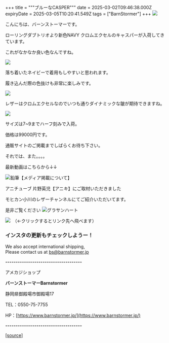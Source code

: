 +++
title = """ブルーなCASPER"""
date = 2025-03-02T09:46:38.000Z
expiryDate = 2025-03-05T10:20:41.549Z
tags = ["BarnStormer"]
+++
[![](https://stat.ameba.jp/user_images/20231023/16/barnstormer-go/b2/03/p/o0420015015354743273.png)](https://ameblo.jp/barnstormer-go/entry-12825670498.html)

こんにちは、バーンストーマーです。

ローリングダブトリオより新色NAVY クロムエクセルのキャスパーが入荷してきています。

これがなかなか良い色なんですね。

[![](https://stat.ameba.jp/user_images/20250302/18/barnstormer-go/5f/c2/j/o0700046615550157250.jpg)](https://stat.ameba.jp/user_images/20250302/18/barnstormer-go/5f/c2/j/o0700046615550157250.jpg)

落ち着いたネイビーで着用もしやすいと思われます。

履き込んだ際の色抜けも非常に楽しみです。

[![](https://stat.ameba.jp/user_images/20250302/18/barnstormer-go/33/73/j/o0700046615550157257.jpg)](https://stat.ameba.jp/user_images/20250302/18/barnstormer-go/33/73/j/o0700046615550157257.jpg)

レザーはクロムエクセルなのでいつも通りダイナミックな皺が期待できますね。

[![](https://stat.ameba.jp/user_images/20250302/18/barnstormer-go/2f/18/j/o0700046615550157259.jpg)](https://stat.ameba.jp/user_images/20250302/18/barnstormer-go/2f/18/j/o0700046615550157259.jpg)

サイズは7~9までハーフ刻みで入荷。

価格は99000円です。

通販サイトのご掲載までしばらくお待ち下さい。

それでは、また。。。。

最新動画はこちらから↓↓

![鉛筆](https://stat100.ameba.jp/blog/ucs/img/char/char3/519.png)【メディア掲載について】

アニチューブ 片野英児【アニキ】にご取材いただきました

モヒカン小川のレザーチャンネルにてご紹介いただいてます。

是非ご覧ください ![グラサンハート](https://stat100.ameba.jp/blog/ucs/img/char/char3/148.png)

[![](https://stat.ameba.jp/user_images/20230412/16/barnstormer-go/6a/23/p/o0108010815269242493.png)](https://www.instagram.com/barnstormer_daily/)　（←クリックするとリンク先へ飛べます）

### インスタの更新もチェックしようー！

We also accept international shipping,  
Please contact us at bs@barnstormer.jp

**\-------------------------------------**

アメカジショップ

**バーンストーマーBarnstormer**

静岡県御殿場市御殿場17

TEL：0550-75-7755

HP：[https://www.barnstormer.jp/](https://www.barnstormer.jp/)

**\-------------------------------------**

[[source]](https://ameblo.jp/barnstormer-go/entry-12888415256.html)
